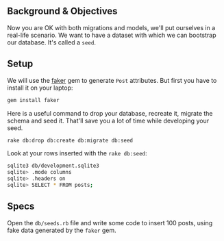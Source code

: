 ## Background & Objectives

Now you are OK with both migrations and models, we'll put ourselves in a real-life scenario.
We want to have a dataset with which we can bootstrap our database. It's called a `seed`.

## Setup

We will use the [faker](https://github.com/stympy/faker) gem to generate `Post` attributes.
 But first you have to install it on your laptop:

```bash
gem install faker
```

Here is a useful command to drop your database, recreate it, migrate the schema and seed it.
That'll save you a lot of time while developing your seed.

```bash
rake db:drop db:create db:migrate db:seed
```

Look at your rows inserted with the `rake db:seed`:

```bash
sqlite3 db/development.sqlite3
sqlite> .mode columns
sqlite> .headers on
sqlite> SELECT * FROM posts;
```

## Specs

Open the `db/seeds.rb` file and write some code to insert 100 posts, using
fake data generated by the `faker` gem.
